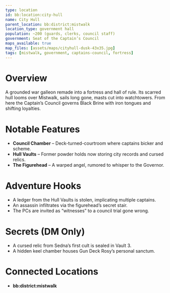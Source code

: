 ```yaml
---
type: location
id: bb:location:city-hull
name: City Hull
parent_location: bb:district:mistwalk
location_type: government hall
population: ~200 (guards, clerks, council staff)
government: Seat of the Captain’s Council
maps_available: true
map_files: [assets/maps/cityhull-dusk-43x35.jpg]
tags: [mistwalk, government, captains-council, fortress]
---
```


# Overview
A grounded war galleon remade into a fortress and hall of rule. Its scarred hull looms over Mistwalk, sails long gone, masts cut into watchtowers. From here the Captain’s Council governs Black Brine with iron tongues and shifting loyalties.  

# Notable Features
- **Council Chamber** – Deck-turned-courtroom where captains bicker and scheme.  
- **Hull Vaults** – Former powder holds now storing city records and cursed relics.  
- **The Figurehead** – A warped angel, rumored to whisper to the Governor.  

# Adventure Hooks
- A ledger from the Hull Vaults is stolen, implicating multiple captains.  
- An assassin infiltrates via the figurehead’s secret stair.  
- The PCs are invited as “witnesses” to a council trial gone wrong.  

# Secrets (DM Only)
- A cursed relic from Sedna’s first cult is sealed in Vault 3.  
- A hidden keel chamber houses Gun Deck Rosy’s personal sanctum.  

# Connected Locations
- **bb:district:mistwalk**
